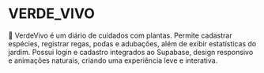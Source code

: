 # VERDE_VIVO
🌿 VerdeVivo é um diário de cuidados com plantas. Permite cadastrar espécies, registrar regas, podas e adubações, além de exibir estatísticas do jardim. Possui login e cadastro integrados ao Supabase, design responsivo e animações naturais, criando uma experiência leve e interativa.
